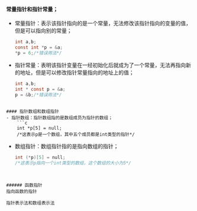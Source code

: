 #### 常量指针和指针常量；
- 常量指针：表示该指针指向的是一个常量，无法修改该指针指向的变量的值，但是可以指向别的常量；
	```c
    int a,b;
	const int *p = &a;
	*p = 6;/*错误用法*/
	```
- 指针常量：表明该指针变量在一经初始化后就成为了一个常量，无法再指向新的地址，但是可以修改指针常量指向的地址上的值；
	```c
	int a,b;
	int * const p = &a;
	p = &b;/*错误用法*/
```

#### 指针数组和数组指针
- 指针数组：指针数组指的是数组成员为指针的数组；
	```c
	int *p[5] = null;
	/*这表示p是一个数组，其中五个成员都是int类型的指针*/	
```
- 数组指针：数组指针指的是指向数组的指针；
	```c
	int (*p)[5] = null;
	/*这表示p指向一个int类型的数组，这个数组的大小为5*/
```


###### 函数指针
指向函数的指针

指针表示法和数组表示法
